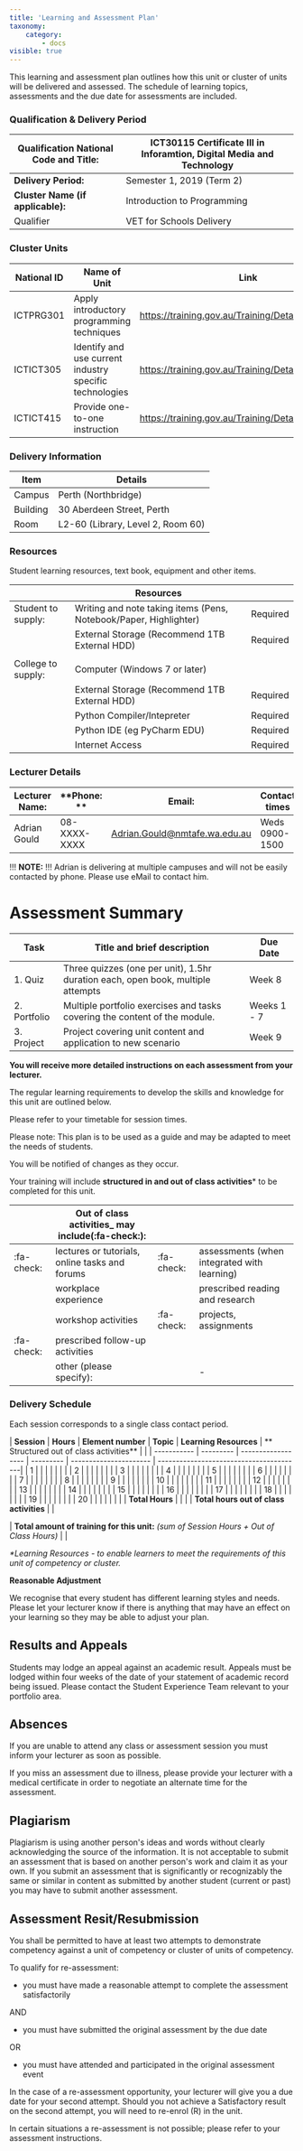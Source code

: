 ```yaml
---
title: 'Learning and Assessment Plan'
taxonomy:
    category:
        - docs
visible: true
---
```


This learning and assessment plan outlines how this unit or cluster of units will be delivered and assessed. The schedule of learning topics, assessments and the due date for assessments are included.

### Qualification & Delivery Period

| Qualification National Code and Title:  | ICT30115 Certificate III in Inforamtion, Digital Media and Technology  |
| --- | --- |
| **Delivery Period:**  | Semester 1, 2019 (Term 2)  |
| **Cluster Name (if applicable):**  | Introduction to Programming  |
| Qualifier | VET for Schools Delivery |


### Cluster Units
| **National ID**   | **Name of Unit** 											| Link |
|-------------------|-----------------------------------------------------------|----------------------------------------------------|
| ICTPRG301  		|  Apply introductory programming techniques   				| https://training.gov.au/Training/Details/ICTPRG301 |
| ICTICT305  		|  Identify and use current industry specific technologies 	| https://training.gov.au/Training/Details/ICTICT305 |
| ICTICT415  		|  Provide one-to-one instruction 		 					| https://training.gov.au/Training/Details/ICTICT415 |


### Delivery Information 
| Item     | Details                                           |
|----------|---------------------------------------------------|
| Campus   | Perth (Northbridge)                               |
| Building | 30 Aberdeen Street, Perth                         |
| Room     | L2-60 (Library, Level 2, Room 60)                 | 

### Resources
Student learning resources, text book, equipment and other items.

|                    |  Resources                                                        |          |
|--------------------|-------------------------------------------------------------------|----------|
| Student to supply: | Writing and note taking items (Pens, Notebook/Paper, Highlighter) | Required |
|                    | External Storage (Recommend 1TB External HDD)                     | Required |
|                    |                                                                   |          |
| College to supply: | Computer (Windows 7 or later)                                     | |
|                    | External Storage (Recommend 1TB External HDD)                     | Required |
|                    | Python Compiler/Intepreter					                     | Required |
|                    | Python IDE (eg PyCharm EDU)					                     | Required |
|                    | Internet Access								                     | Required |


### Lecturer Details
| **Lecturer Name:** | **Phone:  ** | **Email:**                     | **Contact times** | **Campus / Room**            |
|--------------------|--------------|--------------------------------|-------------------|------------------------------|
| Adrian Gould       | 08-XXXX-XXXX | Adrian.Gould@nmtafe.wa.edu.au  | Weds 0900-1500    | Perth: 12 Aberdeen St, A305  |

!!! **NOTE:**
!!! Adrian is delivering at multiple campuses and will not be easily contacted by phone. Please use eMail to contact him.

# Assessment Summary

| Task         | Title and brief description                                                                   | Due Date  |
| -------------| --------------------------------------------------------------------------------------------- | --------- |
| 1. Quiz      | Three quizzes (one per unit), 1.5hr duration each, open book, multiple attempts               | Week 8    |
| 2. Portfolio | Multiple portfolio exercises and tasks covering the content of the module.                    | Weeks 1 - 7    |
| 3. Project   | Project covering unit content and application to new scenario                                 | Week 9    |

**You will receive more detailed instructions on each assessment from your lecturer.**

The regular learning requirements to develop the skills and knowledge for this unit are outlined below.

Please refer to your timetable for session times.

Please note: This plan is to be used as a guide and may be adapted to meet the needs of students.

You will be notified of changes as they occur.

Your training will include **structured in and out of class activities*** to be completed for this unit.

| | Out of class activities_ may include(:fa-check:):       | |                                             |
|-|------------------------------------------------|-|---------------------------------------------|
|:fa-check:| lectures or tutorials, online tasks and forums |:fa-check:| assessments (when integrated with learning) |
| | workplace experience                           | | prescribed reading and research             |
| | workshop activities                            |:fa-check:| projects, assignments                       |
|:fa-check:| prescribed follow-up activities                | |                                             |
| | other (please specify):                        | |  -                                           |

### Delivery Schedule

Each session corresponds to a single class contact period.

| **Session** | **Hours** | **Element number** | **Topic** | **Learning Resources** | ** Structured out of class activities** | |
| ----------- | --------- | ------------------ | --------- | ---------------------- | ----------------------------------------|
| 1           |   |   |   |   |   |   |
| 2           |   |   |   |   |   |   |
| 3           |   |   |   |   |   |   |
| 4           |   |   |   |   |   |   |
| 5           |   |   |   |   |   |   |
| 6           |   |   |   |   |   |   |
| 7           |   |   |   |   |   |   |
| 8           |   |   |   |   |   |   |
| 9           |   |   |   |   |   |   |
| 10          |   |   |   |   |   |   |
| 11          |   |   |   |   |   |   |
| 12          |   |   |   |   |   |   |
| 13          |   |   |   |   |   |   |
| 14          |   |   |   |   |   |   |
| 15          |   |   |   |   |   |   |
| 16          |   |   |   |   |   |   |
| 17          |   |   |   |   |   |   |
| 18          |   |   |   |   |   |   |
| 19          |   |   |   |   |   |   |
| 20          |   |   |   |   |   |   |
| **Total Hours** |   |   |   | **Total hours out of class activities** |    |

| **Total amount of training for this unit:** _(sum of Session Hours + Out of Class Hours)_ |   |

_\*Learning Resources - to enable learners to meet the requirements of this unit of competency or cluster._

**Reasonable Adjustment**

We recognise that every student has different learning styles and needs. Please let your lecturer know if there is anything that may have an effect on your learning so they may be able to adjust your plan.

## Results and Appeals

Students may lodge an appeal against an academic result. Appeals must be lodged within four weeks of the date of your statement of academic record being issued.  Please contact the Student Experience Team relevant to your portfolio area.

## Absences

If you are unable to attend any class or assessment session you must inform your lecturer as soon as possible.

If you miss an assessment due to illness, please provide your lecturer with a medical certificate in order to negotiate an alternate time for the assessment.

## Plagiarism

Plagiarism is using another person&#39;s ideas and words without clearly acknowledging the source of the information. It is not acceptable to submit an assessment that is based on another person&#39;s work and claim it as your own. If you submit an assessment that is significantly or recognizably the same or similar in content as submitted by another student (current or past) you may have to submit another assessment.

## Assessment Resit/Resubmission

You shall be permitted to have at least two attempts to demonstrate competency against a unit of competency or cluster of units of competency.

To qualify for re-assessment:

- you must have made a reasonable attempt to complete the assessment satisfactorily

AND

- you must have submitted the original assessment by the due date

OR

- you must have attended and participated in the original assessment event

In the case of a re-assessment opportunity, your lecturer will give you a due date for your second attempt. Should you not achieve a Satisfactory result on the second attempt, you will need to re-enrol (R) in the unit.

In certain situations a re-assessment is not possible; please refer to your assessment instructions.

